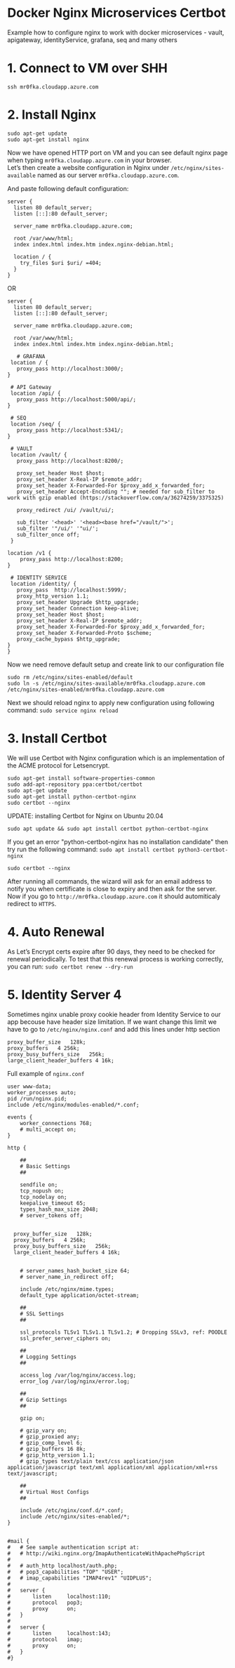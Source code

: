 # Docker Nginx Microservices Certbot
Example how to configure nginx to work with docker microservices - vault, apigateway, identityService, grafana, seq and many others

# 1. Connect to VM over SHH
`ssh mr0fka.cloudapp.azure.com`

# 2. Install Nginx
`sudo apt-get update`  
`sudo apt-get install nginx`  

Now we have opened HTTP port on VM and you can see default nginx page when typing `mr0fka.cloudapp.azure.com` in your browser.  
Let’s then create a website configuration in Nginx under `/etc/nginx/sites-available` named as our server `mr0fka.cloudapp.azure.com`.

And paste following default configuration:

```
server {                                                        
  listen 80 default_server;
  listen [::]:80 default_server;
                                                              
  server_name mr0fka.cloudapp.azure.com; 
                                                              
  root /var/www/html;                                   
  index index.html index.htm index.nginx-debian.html;
  
  location / {                                                 
    try_files $uri $uri/ =404;                           
  }                                                            
}
```
OR 

```
server {                                                        
  listen 80 default_server;
  listen [::]:80 default_server;
                                                              
  server_name mr0fka.cloudapp.azure.com; 
                                                              
  root /var/www/html;                                   
  index index.html index.htm index.nginx-debian.html;
  
   # GRAFANA
 location / {
   proxy_pass http://localhost:3000/;                           
}                                                            

 # API Gateway
 location /api/ {
   proxy_pass http://localhost:5000/api/; 
}

 # SEQ
 location /seq/ {
   proxy_pass http://localhost:5341/;
}

 # VAULT
 location /vault/ {
   proxy_pass http://localhost:8200/;

   proxy_set_header Host $host;
   proxy_set_header X-Real-IP $remote_addr;
   proxy_set_header X-Forwarded-For $proxy_add_x_forwarded_for;
   proxy_set_header Accept-Encoding ""; # needed for sub_filter to work with gzip enabled (https://stackoverflow.com/a/36274259/3375325)

   proxy_redirect /ui/ /vault/ui/;

   sub_filter '<head>' '<head><base href="/vault/">';
   sub_filter '"/ui/' '"ui/';
   sub_filter_once off;
 }

location /v1 {
    proxy_pass http://localhost:8200;
}

 # IDENTITY SERVICE
 location /identity/ {
   proxy_pass  http://localhost:5999/;
   proxy_http_version 1.1;
   proxy_set_header Upgrade $http_upgrade;
   proxy_set_header Connection keep-alive;
   proxy_set_header Host $host;
   proxy_set_header X-Real-IP $remote_addr;
   proxy_set_header X-Forwarded-For $proxy_add_x_forwarded_for;
   proxy_set_header X-Forwarded-Proto $scheme;
   proxy_cache_bypass $http_upgrade;
}                                                           
}

```
Now we need remove default setup and create link to our configuration file

`sudo rm /etc/nginx/sites-enabled/default`  
`sudo ln -s /etc/nginx/sites-available/mr0fka.cloudapp.azure.com /etc/nginx/sites-enabled/mr0fka.cloudapp.azure.com`  

Next we should reload nginx to apply new configuration using following command:
`sudo service nginx reload`  

# 3. Install Certbot
We will use Certbot with Nginx configuration which is an implementation of the ACME protocol for Letsencrypt.

`sudo apt-get install software-properties-common`  
`sudo add-apt-repository ppa:certbot/certbot`  
`sudo apt-get update`  
`sudo apt-get install python-certbot-nginx`  
`sudo certbot --nginx`  

UPDATE: installing Certbot for Nginx on Ubuntu 20.04

`sudo apt update && sudo apt install certbot python-certbot-nginx`

If you get an error "python-certbot-nginx has no installation candidate" then try run the following command:
`sudo apt install certbot python3-certbot-nginx`

`sudo certbot --nginx`


After running all commands, the wizard will ask for an email address to notify you when certificate is close to expiry and then ask for the server.  
Now if you go to `http://mr0fka.cloudapp.azure.com` it should automiticaly redirect to `HTTPS`.

# 4. Auto Renewal
As Let’s Encrypt certs expire after 90 days, they need to be checked for renewal periodically.
To test that this renewal process is working correctly, you can run:
`sudo certbot renew --dry-run`

# 5. Identity Server 4
Sometimes nginx unable proxy cookie header from Identity Service to our app becouse have header size limitation.
If we want change this limit we have to go to `/etc/nginx/nginx.conf` and add this lines under http section

```
proxy_buffer_size   128k;
proxy_buffers   4 256k;
proxy_busy_buffers_size   256k;
large_client_header_buffers 4 16k;
```

Full example of `nginx.conf`

```
user www-data;
worker_processes auto;
pid /run/nginx.pid;
include /etc/nginx/modules-enabled/*.conf;

events {
	worker_connections 768;
	# multi_accept on;
}

http {

	##
	# Basic Settings
	##

	sendfile on;
	tcp_nopush on;
	tcp_nodelay on;
	keepalive_timeout 65;
	types_hash_max_size 2048;
	# server_tokens off;


  proxy_buffer_size   128k;
  proxy_buffers   4 256k;
  proxy_busy_buffers_size   256k;
  large_client_header_buffers 4 16k;


	# server_names_hash_bucket_size 64;
	# server_name_in_redirect off;

	include /etc/nginx/mime.types;
	default_type application/octet-stream;

	##
	# SSL Settings
	##

	ssl_protocols TLSv1 TLSv1.1 TLSv1.2; # Dropping SSLv3, ref: POODLE
	ssl_prefer_server_ciphers on;

	##
	# Logging Settings
	##

	access_log /var/log/nginx/access.log;
	error_log /var/log/nginx/error.log;

	##
	# Gzip Settings
	##

	gzip on;

	# gzip_vary on;
	# gzip_proxied any;
	# gzip_comp_level 6;
	# gzip_buffers 16 8k;
	# gzip_http_version 1.1;
	# gzip_types text/plain text/css application/json application/javascript text/xml application/xml application/xml+rss text/javascript;

	##
	# Virtual Host Configs
	##

	include /etc/nginx/conf.d/*.conf;
	include /etc/nginx/sites-enabled/*;
}


#mail {
#	# See sample authentication script at:
#	# http://wiki.nginx.org/ImapAuthenticateWithApachePhpScript
# 
#	# auth_http localhost/auth.php;
#	# pop3_capabilities "TOP" "USER";
#	# imap_capabilities "IMAP4rev1" "UIDPLUS";
# 
#	server {
#		listen     localhost:110;
#		protocol   pop3;
#		proxy      on;
#	}
# 
#	server {
#		listen     localhost:143;
#		protocol   imap;
#		proxy      on;
#	}
#}

```



